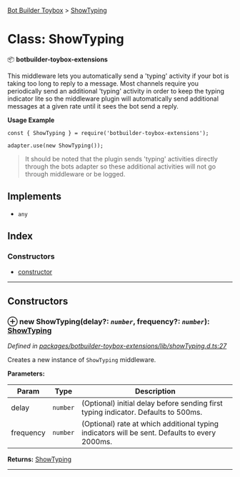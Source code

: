 [Bot Builder Toybox](../README.md) > [ShowTyping](../classes/botbuilder_toybox.showtyping.md)



# Class: ShowTyping


:package: **botbuilder-toybox-extensions**

This middleware lets you automatically send a 'typing' activity if your bot is taking too long to reply to a message. Most channels require you periodically send an additional 'typing' activity in order to keep the typing indicator lite so the middleware plugin will automatically send additional messages at a given rate until it sees the bot send a reply.

**Usage Example**

    const { ShowTyping } = require('botbuilder-toybox-extensions');

    adapter.use(new ShowTyping());

> It should be noted that the plugin sends 'typing' activities directly through the bots adapter so these additional activities will not go through middleware or be logged.

## Implements

* `any`

## Index

### Constructors

* [constructor](botbuilder_toybox.showtyping.md#constructor)



---
## Constructors
<a id="constructor"></a>


### ⊕ **new ShowTyping**(delay?: *`number`*, frequency?: *`number`*): [ShowTyping](botbuilder_toybox.showtyping.md)


*Defined in [packages/botbuilder-toybox-extensions/lib/showTyping.d.ts:27](https://github.com/Stevenic/botbuilder-toybox/blob/5d9ea6c/packages/botbuilder-toybox-extensions/lib/showTyping.d.ts#L27)*



Creates a new instance of `ShowTyping` middleware.


**Parameters:**

| Param | Type | Description |
| ------ | ------ | ------ |
| delay | `number`   |  (Optional) initial delay before sending first typing indicator. Defaults to 500ms. |
| frequency | `number`   |  (Optional) rate at which additional typing indicators will be sent. Defaults to every 2000ms. |





**Returns:** [ShowTyping](botbuilder_toybox.showtyping.md)

---



